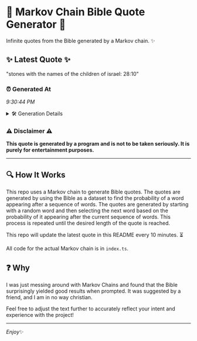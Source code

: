 # 📖 Markov Chain Bible Quote Generator 📖

Infinite quotes from the Bible generated by a Markov chain. ✨

## ✨ Latest Quote ✨
"stones with the names of the children of israel: 28:10"

### ⏰ Generated At
*9:30:44 PM*

<details>
    <summary>🛠️ Generation Details</summary>
    <p>
        <strong>🌱 Seed:</strong> stones<br>
        <strong>🔄 Iterations:</strong> 9<br>
        <strong>📜 Context History:</strong><br>[ stones ]: with<br>[ stones, with ]: the<br>[ stones, with, the ]: names<br>[ stones, with, the, names ]: of<br>[ stones, with, the, names, of ]: the<br>[ stones, with, the, names, of, the ]: children<br>[ with, the, names, of, the, children ]: of<br>[ the, names, of, the, children, of ]: israel:<br>[ names, of, the, children, of, israel: ]: 28:10<br>
    </p>
</details>

### ⚠️ Disclaimer ⚠️
**This quote is generated by a program and is not to be taken seriously. It is purely for entertainment purposes.**

---

## 🔍 How It Works

This repo uses a Markov chain to generate Bible quotes. The quotes are generated by using the Bible as a dataset to find the probability of a word appearing after a sequence of words. The quotes are generated by starting with a random word and then selecting the next word based on the probability of it appearing after the current sequence of words. This process is repeated until the desired length of the quote is reached.

This repo will update the latest quote in this README every 10 minutes. ⏳

All code for the actual Markov chain is in `index.ts`.

## ❓ Why

I was just messing around with Markov Chains and found that the Bible surprisingly yielded good results when prompted. 
It was suggested by a friend, and I am in no way christian.

Feel free to adjust the text further to accurately reflect your intent and experience with the project!

---

*Enjoy*✨
